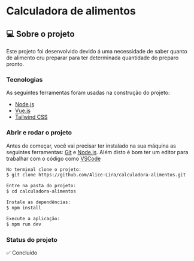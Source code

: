 # Calculadora de alimentos 

## 💻 Sobre o projeto
Este projeto foi desenvolvido devido á uma necessidade de saber quanto de alimento cru preparar para ter determinada quantidade do preparo pronto. 

### Tecnologias
As seguintes ferramentas foram usadas na construção do projeto:

- [Node.js](https://nodejs.org/en/)
- [Vue.js](https://vuejs.org/)
- [Tailwind CSS](https://tailwindcss.com/)
  
### Abrir e rodar o projeto
Antes de começar, você vai precisar ter instalado na sua máquina as seguintes ferramentas:
[Git](https://git-scm.com/) e [Node.js](https://nodejs.org/en). 
Além disto é bom ter um editor para trabalhar com o código como [VSCode](https://code.visualstudio.com/)

```bash
No terminal clone o projeto:
$ git clone https://github.com/Alice-Lira/calculadora-alimentos.git

Entre na pasta do projeto:
$ cd calculadora-alimentos

Instale as dependências:
$ npm install

Execute a aplicação:
$ npm run dev
```
### Status do projeto 
✅ Concluído
